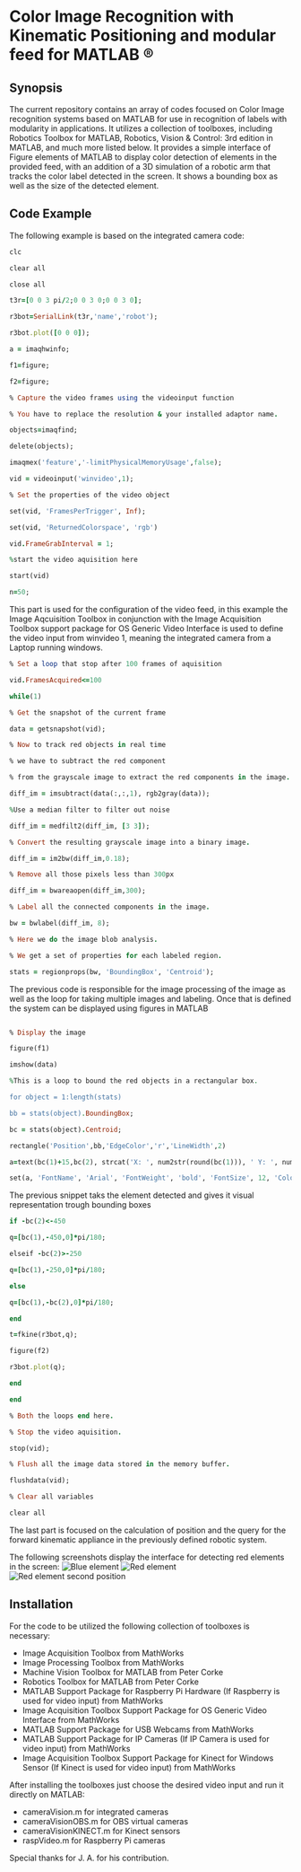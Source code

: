 ﻿# Color Image Recognition with Kinematic Positioning and modular feed for MATLAB ®
## Synopsis
The current repository contains an array of codes focused on Color Image recognition systems based on MATLAB for use in recognition of labels with modularity in applications. It utilizes a collection of toolboxes, including Robotics Toolbox for MATLAB, Robotics, Vision & Control: 3rd edition in MATLAB, and much more listed below. 
It provides a simple interface of Figure elements of MATLAB to display color detection of elements in the provided feed, with an addition of a 3D simulation of a robotic arm that tracks the color label detected in the screen. It shows a bounding box as well as the size of the detected element.

## Code Example
The following example is based on the integrated camera code:
```ruby
clc

clear all

close all

t3r=[0 0 3 pi/2;0 0 3 0;0 0 3 0];

r3bot=SerialLink(t3r,'name','robot');

r3bot.plot([0 0 0]);

a = imaqhwinfo;

f1=figure;

f2=figure;

% Capture the video frames using the videoinput function

% You have to replace the resolution & your installed adaptor name.

objects=imaqfind;

delete(objects);

imaqmex('feature','-limitPhysicalMemoryUsage',false);

vid = videoinput('winvideo',1);

% Set the properties of the video object

set(vid, 'FramesPerTrigger', Inf);

set(vid, 'ReturnedColorspace', 'rgb')

vid.FrameGrabInterval = 1;

%start the video aquisition here

start(vid)

n=50;
```
This part is used for the configuration of the video feed, in this example the Image Aqcuisition Toolbox in conjunction with the Image Acquisition Toolbox support package for OS Generic Video Interface is used to define the video input from winvideo 1, meaning the integrated camera from a Laptop running windows.
```ruby
% Set a loop that stop after 100 frames of aquisition

vid.FramesAcquired<=100

while(1)

% Get the snapshot of the current frame

data = getsnapshot(vid);

% Now to track red objects in real time

% we have to subtract the red component

% from the grayscale image to extract the red components in the image.

diff_im = imsubtract(data(:,:,1), rgb2gray(data));

%Use a median filter to filter out noise

diff_im = medfilt2(diff_im, [3 3]);

% Convert the resulting grayscale image into a binary image.

diff_im = im2bw(diff_im,0.18);

% Remove all those pixels less than 300px

diff_im = bwareaopen(diff_im,300);

% Label all the connected components in the image.

bw = bwlabel(diff_im, 8);

% Here we do the image blob analysis.

% We get a set of properties for each labeled region.

stats = regionprops(bw, 'BoundingBox', 'Centroid');
```
The previous code is responsible for the image processing of the image as well as the loop for taking multiple images and labeling. Once that is defined the system can be displayed using figures in MATLAB

```ruby

% Display the image

figure(f1)

imshow(data)

%This is a loop to bound the red objects in a rectangular box.

for object = 1:length(stats)

bb = stats(object).BoundingBox;

bc = stats(object).Centroid;

rectangle('Position',bb,'EdgeColor','r','LineWidth',2)

a=text(bc(1)+15,bc(2), strcat('X: ', num2str(round(bc(1))), ' Y: ', num2str(round(bc(2)))));

set(a, 'FontName', 'Arial', 'FontWeight', 'bold', 'FontSize', 12, 'Color', 'yellow');
```

The previous snippet taks the element detected and gives it visual representation trough bounding boxes

```ruby
if -bc(2)<-450

q=[bc(1),-450,0]*pi/180;

elseif -bc(2)>-250

q=[bc(1),-250,0]*pi/180;

else

q=[bc(1),-bc(2),0]*pi/180;

end

t=fkine(r3bot,q);

figure(f2)

r3bot.plot(q);

end

end

% Both the loops end here.

% Stop the video aquisition.

stop(vid);

% Flush all the image data stored in the memory buffer.

flushdata(vid);

% Clear all variables

clear all

```
The last part is focused on the calculation of position and the query for the forward kinematic appliance in the previously defined robotic system.

The following screenshots display the interface for detecting red elements in the screen:
![Blue element](https://drive.google.com/file/d/1IpYhmftudXDDfuegjR9Ssl3mYEVJt5Fd/view?usp=share_link)
![Red element](https://drive.google.com/file/d/1qJHIudlaF07xhLCFoTxSFcxrVrcX_xvt/view?usp=share_link)
![Red element second position](https://drive.google.com/file/d/1FUkLg5gCm3EKkBjCqzdJc7A5uP-FbiKJ/view?usp=share_link)

## Installation
For the code to be utilized the following collection of toolboxes is necessary:

* Image Acquisition Toolbox from MathWorks
* Image Processing Toolbox from MathWorks
* Machine Vision Toolbox for MATLAB from Peter Corke
* Robotics Toolbox for MATLAB from Peter Corke
* MATLAB Support Package for Raspberry Pi Hardware (If Raspberry is used for video input) from MathWorks
* Image Acquisition Toolbox Support Package for OS Generic Video Interface from MathWorks
* MATLAB Support Package for USB Webcams from MathWorks
* MATLAB Support Package for IP Cameras (If IP Camera is used for video input) from MathWorks
* Image Acquisition Toolbox Support Package for Kinect for Windows Sensor (If Kinect is used for video input) from MathWorks

After installing the toolboxes just choose the desired video input and run it directly on MATLAB:
* cameraVision.m for integrated cameras
* cameraVisionOBS.m for OBS virtual cameras
* cameraVisionKINECT.m for Kinect sensors
* raspVideo.m for Raspberry Pi cameras

Special thanks for J. A. for his contribution.
